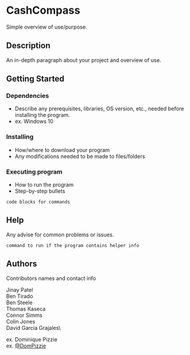 # CashCompass

Simple overview of use/purpose.

## Description

An in-depth paragraph about your project and overview of use.

## Getting Started

### Dependencies

* Describe any prerequisites, libraries, OS version, etc., needed before installing the program.
* ex. Windows 10

### Installing

* How/where to download your program
* Any modifications needed to be made to files/folders

### Executing program

* How to run the program
* Step-by-step bullets
```
code blocks for commands
```

## Help

Any advise for common problems or issues.
```
command to run if the program contains helper info
```

## Authors

Contributors names and contact info

Jinay Patel\
Ben Tirado\
Ben Steele\
Thomas Kaseca\
Connor Simms\
Colin Jones\
David Garcia Grajales\

ex. Dominique Pizzie  
ex. [@DomPizzie](https://twitter.com/dompizzie)


